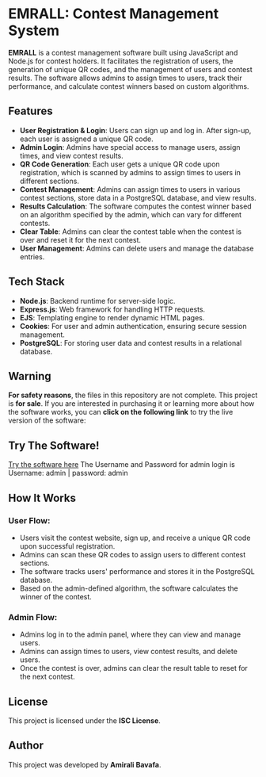 # EMRALL: Contest Management System

**EMRALL** is a contest management software built using JavaScript and Node.js for contest holders. It facilitates the registration of users, the generation of unique QR codes, and the management of users and contest results. The software allows admins to assign times to users, track their performance, and calculate contest winners based on custom algorithms.

## Features
- **User Registration & Login**: Users can sign up and log in. After sign-up, each user is assigned a unique QR code.
- **Admin Login**: Admins have special access to manage users, assign times, and view contest results.
- **QR Code Generation**: Each user gets a unique QR code upon registration, which is scanned by admins to assign times to users in different sections.
- **Contest Management**: Admins can assign times to users in various contest sections, store data in a PostgreSQL database, and view results.
- **Results Calculation**: The software computes the contest winner based on an algorithm specified by the admin, which can vary for different contests.
- **Clear Table**: Admins can clear the contest table when the contest is over and reset it for the next contest.
- **User Management**: Admins can delete users and manage the database entries.

## Tech Stack
- **Node.js**: Backend runtime for server-side logic.
- **Express.js**: Web framework for handling HTTP requests.
- **EJS**: Templating engine to render dynamic HTML pages.
- **Cookies**: For user and admin authentication, ensuring secure session management.
- **PostgreSQL**: For storing user data and contest results in a relational database.

## Warning

**For safety reasons**, the files in this repository are not complete. This project is **for sale**. If you are interested in purchasing it or learning more about how the software works, you can **click on the following link** to try the live version of the software:


## Try The Software!
[Try the software here](https://emrall.onrender.com/)
The Username and Password for admin login is Username: admin | password: admin

## How It Works

### User Flow:
- Users visit the contest website, sign up, and receive a unique QR code upon successful registration.
- Admins can scan these QR codes to assign users to different contest sections.
- The software tracks users' performance and stores it in the PostgreSQL database.
- Based on the admin-defined algorithm, the software calculates the winner of the contest.

### Admin Flow:
- Admins log in to the admin panel, where they can view and manage users.
- Admins can assign times to users, view contest results, and delete users.
- Once the contest is over, admins can clear the result table to reset for the next contest.
  
## License
This project is licensed under the **ISC License**.

## Author
This project was developed by **Amirali Bavafa**.
